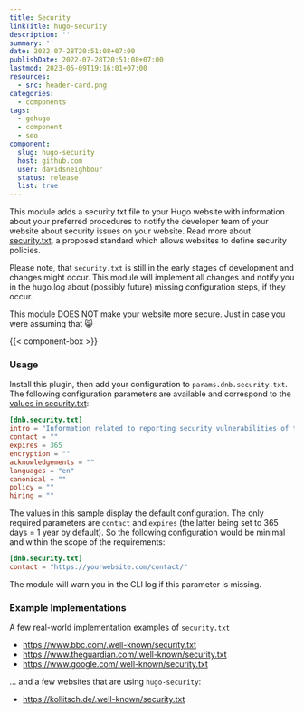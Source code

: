 ```yaml
---
title: Security
linkTitle: hugo-security
description: ''
summary: ''
date: 2022-07-28T20:51:08+07:00
publishDate: 2022-07-28T20:51:08+07:00
lastmod: 2023-05-09T19:16:01+07:00
resources:
  - src: header-card.png
categories:
  - components
tags:
  - gohugo
  - component
  - seo
component:
  slug: hugo-security
  host: github.com
  user: davidsneighbour
  status: release
  list: true
---
```


This module adds a security.txt file to your Hugo website with information about your preferred procedures to notify the developer team of your website about security issues on your website. Read more about [security.txt](https://securitytxt.org/), a proposed standard which allows websites to define security policies.

Please note, that `security.txt` is still in the early stages of development and changes might occur. This module will implement all changes and notify you in the hugo.log about (possibly future) missing configuration steps, if they occur.

This module DOES NOT make your website more secure. Just in case you were assuming that 😸

{{< component-box >}}

### Usage

Install this plugin, then add your configuration to `params.dnb.security.txt`. The following configuration parameters are available and correspond to the [values in security.txt](https://securitytxt.org/#genform):

```toml
[dnb.security.txt]
intro = "Information related to reporting security vulnerabilities of this site."
contact = ""
expires = 365
encryption = ""
acknowledgements = ""
languages = "en"
canonical = ""
policy = ""
hiring = ""

```

The values in this sample display the default configuration. The only required parameters are `contact` and `expires` (the latter being set to 365 days = 1 year by default). So the following configuration would be minimal and within the scope of the requirements:

```toml
[dnb.security.txt]
contact = "https://yourwebsite.com/contact/"

```

The module will warn you in the CLI log if this parameter is missing.

### Example Implementations

A few real-world implementation examples of `security.txt`

- <https://www.bbc.com/.well-known/security.txt>
- <https://www.theguardian.com/.well-known/security.txt>
- <https://www.google.com/.well-known/security.txt>

... and a few websites that are using `hugo-security`:

- <https://kollitsch.de/.well-known/security.txt>
